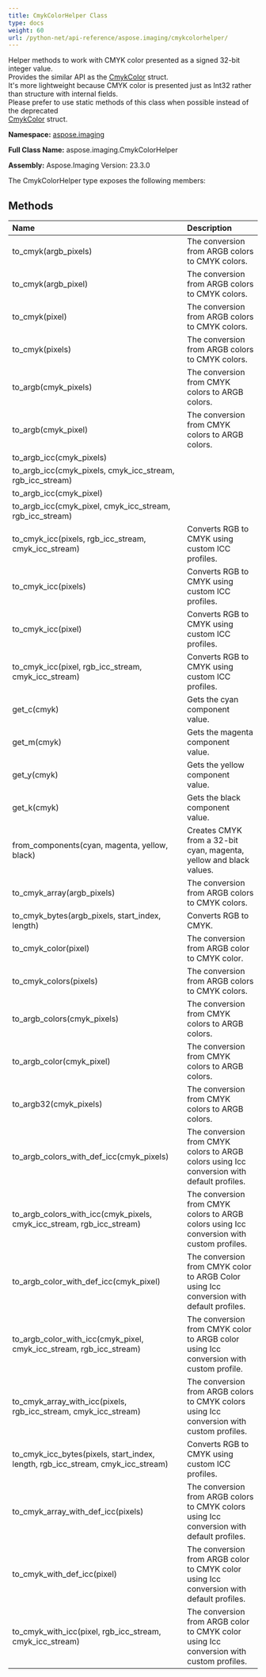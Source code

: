 ```yaml
---
title: CmykColorHelper Class
type: docs
weight: 60
url: /python-net/api-reference/aspose.imaging/cmykcolorhelper/
---
```


Helper methods to work with CMYK color presented as a signed 32-bit integer value.<br/>            Provides the similar API as the [CmykColor](/imaging/python-net/api-reference/aspose.imaging/cmykcolor/) struct.<br/>            It's more lightweight because CMYK color is presented just as Int32 rather than structure with internal fields.<br/>            Please prefer to use static methods of this class when possible instead of the deprecated<br/>            [CmykColor](/imaging/python-net/api-reference/aspose.imaging/cmykcolor/) struct.

**Namespace:** [aspose.imaging](/imaging/python-net/api-reference/aspose.imaging/)

**Full Class Name:** aspose.imaging.CmykColorHelper

**Assembly:**  Aspose.Imaging Version: 23.3.0

The CmykColorHelper type exposes the following members:
## **Methods**
|**Name**|**Description**|
| :- | :- |
|to_cmyk(argb_pixels)|The conversion from ARGB colors to CMYK colors.|
|to_cmyk(argb_pixel)|The conversion from ARGB colors to CMYK colors.|
|to_cmyk(pixel)|The conversion from ARGB colors to CMYK colors.|
|to_cmyk(pixels)|The conversion from ARGB colors to CMYK colors.|
|to_argb(cmyk_pixels)|The conversion from CMYK colors to ARGB colors.|
|to_argb(cmyk_pixel)|The conversion from CMYK colors to ARGB colors.|
|to_argb_icc(cmyk_pixels)|  |
|to_argb_icc(cmyk_pixels, cmyk_icc_stream, rgb_icc_stream)|  |
|to_argb_icc(cmyk_pixel)|  |
|to_argb_icc(cmyk_pixel, cmyk_icc_stream, rgb_icc_stream)|  |
|to_cmyk_icc(pixels, rgb_icc_stream, cmyk_icc_stream)|Converts RGB to CMYK using custom ICC profiles.|
|to_cmyk_icc(pixels)|Converts RGB to CMYK using custom ICC profiles.|
|to_cmyk_icc(pixel)|Converts RGB to CMYK using custom ICC profiles.|
|to_cmyk_icc(pixel, rgb_icc_stream, cmyk_icc_stream)|Converts RGB to CMYK using custom ICC profiles.|
|get_c(cmyk)|Gets the cyan component value.|
|get_m(cmyk)|Gets the magenta component value.|
|get_y(cmyk)|Gets the yellow component value.|
|get_k(cmyk)|Gets the black component value.|
|from_components(cyan, magenta, yellow, black)|Creates CMYK from a 32-bit cyan, magenta, yellow and black values.|
|to_cmyk_array(argb_pixels)|The conversion from ARGB colors to CMYK colors.|
|to_cmyk_bytes(argb_pixels, start_index, length)|Converts RGB to CMYK.|
|to_cmyk_color(pixel)|The conversion from ARGB color to CMYK color.|
|to_cmyk_colors(pixels)|The conversion from ARGB colors to CMYK colors.|
|to_argb_colors(cmyk_pixels)|The conversion from CMYK colors to ARGB colors.|
|to_argb_color(cmyk_pixel)|The conversion from CMYK colors to ARGB colors.|
|to_argb32(cmyk_pixels)|The conversion from CMYK colors to ARGB colors.|
|to_argb_colors_with_def_icc(cmyk_pixels)|The conversion from CMYK colors to ARGB colors using Icc conversion with default profiles.|
|to_argb_colors_with_icc(cmyk_pixels, cmyk_icc_stream, rgb_icc_stream)|The conversion from CMYK colors to ARGB colors using Icc conversion with custom profiles.|
|to_argb_color_with_def_icc(cmyk_pixel)|The conversion from CMYK color to ARGB Color using Icc conversion with default profiles.|
|to_argb_color_with_icc(cmyk_pixel, cmyk_icc_stream, rgb_icc_stream)|The conversion from CMYK color to ARGB color using Icc conversion with custom profile.|
|to_cmyk_array_with_icc(pixels, rgb_icc_stream, cmyk_icc_stream)|The conversion from ARGB colors to CMYK colors using Icc conversion with custom profiles.|
|to_cmyk_icc_bytes(pixels, start_index, length, rgb_icc_stream, cmyk_icc_stream)|Converts RGB to CMYK using custom ICC profiles.|
|to_cmyk_array_with_def_icc(pixels)|The conversion from ARGB colors to CMYK colors using Icc conversion with default profiles.|
|to_cmyk_with_def_icc(pixel)|The conversion from ARGB color to CMYK color using Icc conversion with default profiles.|
|to_cmyk_with_icc(pixel, rgb_icc_stream, cmyk_icc_stream)|The conversion from ARGB color to CMYK color using Icc conversion with custom profiles.|
